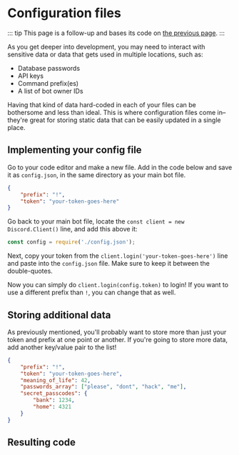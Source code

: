 # Configuration files

::: tip
This page is a follow-up and bases its code on [the previous page](/creating-your-bot/).
:::

As you get deeper into development, you may need to interact with sensitive data or data that gets used in multiple locations, such as:

* Database passwords
* API keys
* Command prefix(es)
* A list of bot owner IDs

Having that kind of data hard-coded in each of your files can be bothersome and less than ideal. This is where configuration files come in–they're great for storing static data that can be easily updated in a single place.

## Implementing your config file

Go to your code editor and make a new file. Add in the code below and save it as `config.json`, in the same directory as your main bot file.

```json
{
    "prefix": "!",
    "token": "your-token-goes-here"
}
```

Go back to your main bot file, locate the `const client = new Discord.Client()` line, and add this above it:

```js
const config = require('./config.json');
```

Next, copy your token from the `client.login('your-token-goes-here')` line and paste into the `config.json` file. Make sure to keep it between the double-quotes.

Now you can simply do `client.login(config.token)` to login! If you want to use a different prefix than `!`, you can change that as well.

## Storing additional data

As previously mentioned, you'll probably want to store more than just your token and prefix at one point or another. If you're going to store more data, add another key/value pair to the list!

```json
{
    "prefix": "!",
    "token": "your-token-goes-here",
    "meaning_of_life": 42,
    "passwords_array": ["please", "dont", "hack", "me"],
    "secret_passcodes": {
        "bank": 1234,
        "home": 4321
    }
}
```

## Resulting code

<resulting-code />
